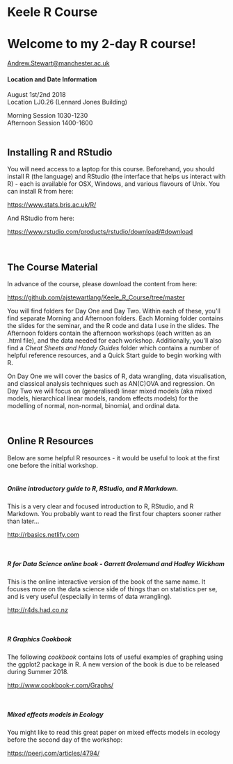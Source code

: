 # Keele R Course
# Welcome to my 2-day R course!

Andrew.Stewart@manchester.ac.uk

#### Location and Date Information
August 1st/2nd 2018 <br>
Location LJ0.26 (Lennard Jones Building) <br>

Morning Session 1030-1230 <br>
Afternoon Session 1400-1600 <br>
<br>

## Installing R and RStudio

You will need access to a laptop for this course.  Beforehand, you should install R (the language) and RStudio (the interface that helps us interact with R) - each is available for OSX, Windows, and various flavours of Unix. You can install R from here:

https://www.stats.bris.ac.uk/R/

And RStudio from here:

https://www.rstudio.com/products/rstudio/download/#download

<br>

## The Course Material

In advance of the course, please download the content from here:

https://github.com/ajstewartlang/Keele_R_Course/tree/master

You will find folders for Day One and Day Two.  Within each of these, you'll find separate Morning and Afternoon folders.  Each Morning folder contains the slides for the seminar, and the R code and data I use in the slides.  The Afternoon folders contain the afternoon workshops (each written as an .html file), and the data needed for each workshop. Additionally, you'll also find a _Cheat Sheets and Handy Guides_ folder which contains a number of helpful reference resources, and a Quick Start guide to begin working with R.

On Day One we will cover the basics of R, data wrangling, data visualisation, and classical analysis techniques such as AN(C)OVA and regression.  On Day Two we will focus on (generalised) linear mixed models (aka mixed models, hierarchical linear models, random effects models) for the modelling of normal, non-normal, binomial, and ordinal data.  

<br>

## Online R Resources

Below are some helpful R resources - it would be useful to look at the first one before the initial workshop.
<br><br>

##### Online introductory guide to R, RStudio, and R Markdown.
This is a very clear and focused introduction to R, RStudio, and R Markdown.  You probably want to read the first four chapters sooner rather than later...

http://rbasics.netlify.com

<br>

##### R for Data Science online book - Garrett Grolemund and Hadley Wickham
This is the online interactive version of the book of the same name.  It focuses more on the data science side of things than on statistics per se, and is very useful (especially in terms of data wrangling).

http://r4ds.had.co.nz

<br>

##### R Graphics Cookbook
The following _cookbook_ contains lots of useful examples of graphing using the ggplot2 package in R. A new version of the book is due to be released during Summer 2018.

http://www.cookbook-r.com/Graphs/

<br>

##### Mixed effects models in Ecology
You might like to read this great paper on mixed effects models in ecology before the second day of the workshop:

https://peerj.com/articles/4794/

<br>

